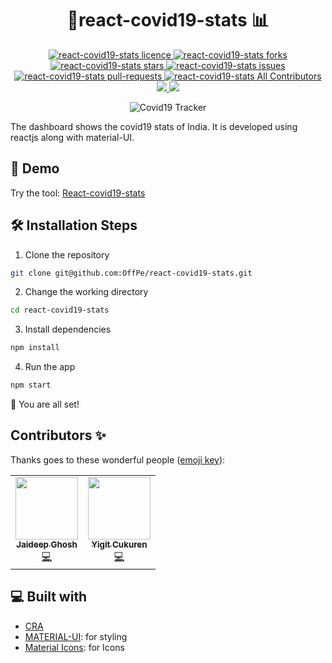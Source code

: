 <h1 align="center">
  🦠react-covid19-stats 📊
</h1>

<p align="center">
<a href="https://github.com/OffPe/react-covid19-stats/blob/master/LICENSE" target="blank">
<img src="https://img.shields.io/github/license/OffPe/react-covid19-stats?style=flat-square" alt="react-covid19-stats licence" />
</a>
<a href="https://github.com/OffPe/react-covid19-stats/fork" target="blank">
<img src="https://img.shields.io/github/forks/OffPe/react-covid19-stats?style=flat-square" alt="react-covid19-stats forks"/>
</a>
<a href="https://github.com/OffPe/react-covid19-stats/stargazers" target="blank">
<img src="https://img.shields.io/github/stars/OffPe/react-covid19-stats?style=flat-square" alt="react-covid19-stats stars"/>
</a>
<a href="https://github.com/OffPe/react-covid19-stats/issues" target="blank">
<img src="https://img.shields.io/github/issues/OffPe/react-covid19-stats?style=flat-square" alt="react-covid19-stats issues"/>
</a>
<a href="https://github.com/OffPe/react-covid19-stats/pulls" target="blank">
<img src="https://img.shields.io/github/issues-pr/OffPe/react-covid19-stats?style=flat-square" alt="react-covid19-stats pull-requests"/>
</a>
<a href="https://github.com/OffPe/react-covid19-stats#contributors-" target="blank">
<img src="https://img.shields.io/github/all-contributors/offpe/react-covid19-stats?style=flat-square" alt="react-covid19-stats All Contributors"/>
</a>
<a href="https://offpe.github.io/react-covid19-stats/" target="blank">
<img src="https://img.shields.io/website?url=https://offpe.github.io/react-covid19-stats/&logo=github&style=flat-square" />
</a>
<a href="https://offpe.github.io/react-covid19-stats/" target="blank">
<img src="https://img.shields.io/github/workflow/status/offpe/react-covid19-stats/MasterDeployCI?style=flat-square" />
</a>
</p>

<p align="center">
<img src="https://i.ibb.co/3dXj5yR/Screenshot-2020-04-17-at-11-04-43-PM.png" alt="Covid19 Tracker" />
</p>

The dashboard shows the covid19 stats of India. It is developed using reactjs along with material-UI.

## 🚀 Demo

Try the tool: [React-covid19-stats](https://offpe.github.io/react-covid19-stats/)

## 🛠️ Installation Steps

1. Clone the repository

```bash
git clone git@github.com:OffPe/react-covid19-stats.git
```

2. Change the working directory

```bash
cd react-covid19-stats
```

3. Install dependencies

```bash
npm install
```

4. Run the app

```bash
npm start
```

🌟 You are all set!

## Contributors ✨

Thanks goes to these wonderful people ([emoji key](https://allcontributors.org/docs/en/emoji-key)):

<!-- ALL-CONTRIBUTORS-LIST:START - Do not remove or modify this section -->
<!-- prettier-ignore-start -->
<!-- markdownlint-disable -->
<table>
  <tr>
    <td align="center"><a href="http://jaideepghosh.blogspot.com"><img src="https://avatars2.githubusercontent.com/u/3909648?v=4" width="100px;" alt=""/><br /><sub><b>Jaideep Ghosh</b></sub></a><br /><a href="https://github.com/OffPe/react-covid19-stats/commits?author=jaideepghosh" title="Code">💻</a></td>
    <td align="center"><a href="http://yigit.dev"><img src="https://avatars0.githubusercontent.com/u/42731194?v=4" width="100px;" alt=""/><br /><sub><b>Yigit Cukuren</b></sub></a><br /><a href="https://github.com/OffPe/react-covid19-stats/commits?author=yigitcukuren" title="Code">💻</a></td>
  </tr>
</table>

<!-- markdownlint-enable -->
<!-- prettier-ignore-end -->

<!-- ALL-CONTRIBUTORS-LIST:END -->

## 💻 Built with

- [CRA](https://create-react-app.dev/)
- [MATERIAL-UI](https://material-ui.com/): for styling
- [Material Icons](https://material-ui.com/components/material-icons/): for Icons
